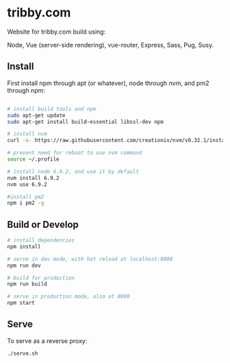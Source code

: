 # tribby.com

Website for tribby.com build using:

Node, Vue (server-side rendering), vue-router, Express, Sass, Pug, Susy.

## Install

First install npm through apt (or whatever), node through nvm, and pm2 through npm:

``` bash

# install build tools and npm
sudo apt-get update
sudo apt-get install build-essential libssl-dev npm

# install nvm
curl -o- https://raw.githubusercontent.com/creationix/nvm/v0.32.1/install.sh | bash

# prevent need for reboot to use nvm command
source ~/.profile

# install node 6.9.2, and use it by default
nvm install 6.9.2
nvm use 6.9.2

#install pm2
npm i pm2 -g 
```

## Build or Develop

``` bash
# install dependencies
npm install

# serve in dev mode, with hot reload at localhost:8080
npm run dev

# build for production
npm run build

# serve in production mode, also at 8080
npm start
```

## Serve
To serve as a reverse proxy:

``` bash
./serve.sh
```
